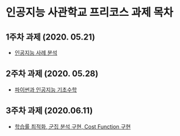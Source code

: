 # 인공지능 사관학교 프리코스 과제 목차
## 1주차 과제 (2020. 05.21)
- [인공지능 사례 분석](https://github.com/blueprinte/gj-assignments-guide/blob/master/Readme.md)
## 2주차 과제 (2020. 05.28)
- [파이썬과 인공지능 기초수학](https://github.com/kim-sohee1379/homework/blob/master/2%EC%A3%BC%EC%B0%A8%EA%B3%BC%EC%A0%9C.ipynb)
## 3주차 과제 (2020.06.11)
- [학습률 최적화, 군집 분석 구현, Cost Function 구현](https://github.com/kim-sohee1379/homework/blob/master/3%EC%A3%BC%EC%B0%A8_%EA%B3%BC%EC%A0%9C.ipynb)
